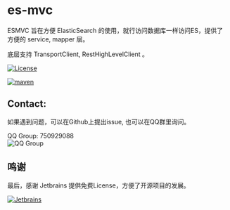# es-mvc
ESMVC 旨在方便 ElasticSearch 的使用，就行访问数据库一样访问ES，提供了方便的 service, mapper 层。

底层支持 TransportClient, RestHighLevelClient 。

[![License](https://img.shields.io/badge/license-Apache2.0-green.svg)](https://github.com/fangjinuo/es-mvc/blob/master/LICENSE)

[![maven](https://img.shields.io/badge/maven-v1.2.4-green.svg)](https://search.maven.org/search?q=g:com.github.fangjinuo.esmvc%20AND%20v:1.2.4)


## Contact:
如果遇到问题，可以在Github上提出issue, 也可以在QQ群里询问。

QQ Group: 750929088   
![QQ Group](https://github.com/fangjinuo/sqlhelper/blob/master/_images/qq_group.png)

## 鸣谢
最后，感谢 Jetbrains 提供免费License，方便了开源项目的发展。

[![Jetbrains](https://github.com/fangjinuo/sqlhelper/blob/master/_images/jetbrains.png)](https://www.jetbrains.com/zh-cn/)



